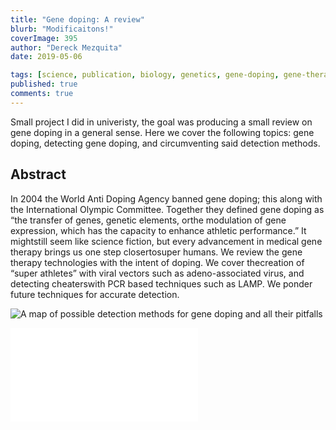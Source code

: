 ```yaml
---
title: "Gene doping: A review"
blurb: "Modificaitons!"
coverImage: 395
author: "Dereck Mezquita"
date: 2019-05-06

tags: [science, publication, biology, genetics, gene-doping, gene-therapy, genetic-engineering, sports, doping, review]
published: true
comments: true
---
```


Small project I did in univeristy, the goal was producing a small review on gene doping in a general sense. Here we cover the following topics: gene doping, detecting gene doping, and circumventing said detection methods.

## Abstract

In 2004 the World Anti Doping Agency banned gene doping;  this along with the International Olympic Committee. Together they defined gene doping as “the transfer of genes, genetic elements, orthe modulation of gene expression, which has the capacity to enhance athletic performance.” It mightstill seem like science fiction, but every advancement in medical gene therapy brings us one step closertosuper humans. We review the gene therapy technologies with the intent of doping. We cover thecreation of “super athletes” with viral vectors such as adeno-associated virus, and detecting cheaterswith PCR based techniques such as LAMP. We ponder future techniques for accurate detection.

![A map of possible detection methods for gene doping and all their pitfalls](/blog/20190506_gene-doping-a-review/gene-doping-detection-methods.png)

<embed src="/blog/20190506_gene-doping-a-review/20190506_gene-doping-a-review.pdf" class="embed-pdf">